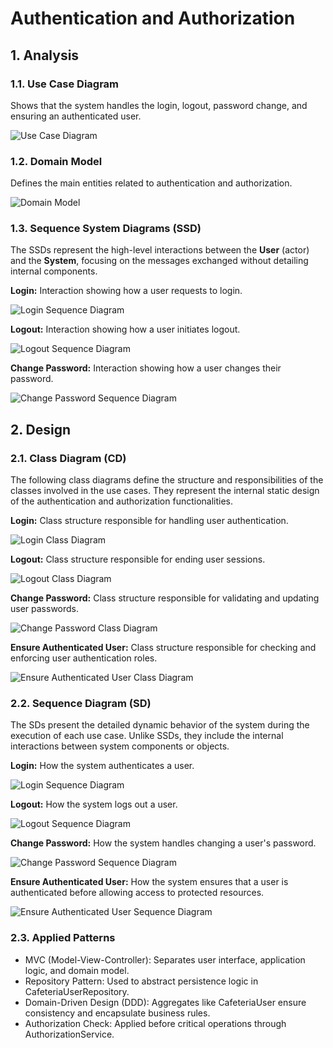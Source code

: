 # Authentication and Authorization

## 1. Analysis

### 1.1. Use Case Diagram

Shows that the system handles the login, logout, password change, and ensuring an authenticated user.

![Use Case Diagram](svg/use-case-diagram.svg "Use Case Diagram")

### 1.2. Domain Model

Defines the main entities related to authentication and authorization.

![Domain Model](svg/domain-model.svg "Domain Model")

### 1.3. Sequence System Diagrams (SSD)

The SSDs represent the high-level interactions between the **User** (actor) and the **System**, focusing on the
messages exchanged without detailing internal components.

**Login:** Interaction showing how a user requests to login.

![Login Sequence Diagram](svg/SSD-Login.svg "A Sequence Diagram for Login")

**Logout:** Interaction showing how a user initiates logout.

![Logout Sequence Diagram](svg/SSD-Logout.svg "A Sequence Diagram for Logout")

**Change Password:** Interaction showing how a user changes their password.

![Change Password Sequence Diagram](svg/SSD-ChangePassword.svg "A Sequence Diagram for Change Password")

## 2. Design

### 2.1. Class Diagram (CD)

The following class diagrams define the structure and responsibilities of the classes involved in the use cases.
They represent the internal static design of the authentication and authorization functionalities.

**Login:** Class structure responsible for handling user authentication.

  ![Login Class Diagram](svg/CD-Login.svg "A Class Diagram for Login")

**Logout:** Class structure responsible for ending user sessions.

  ![Logout Class Diagram](svg/CD-Logout.svg "A Class Diagram for Logout")

**Change Password:** Class structure responsible for validating and updating user passwords.

  ![Change Password Class Diagram](svg/CD-ChangePassword.svg "A Class Diagram for Change Password")

**Ensure Authenticated User:** Class structure responsible for checking and enforcing user authentication roles.

  ![Ensure Authenticated User Class Diagram](svg/CD-EnsureAuthenticatedUser.svg "A Class Diagram for Ensure Authenticated User")

### 2.2. Sequence Diagram (SD)

The SDs present the detailed dynamic behavior of the system during the execution of each use case. Unlike SSDs,
they include the internal interactions between system components or objects.

**Login:** How the system authenticates a user.

  ![Login Sequence Diagram](svg/SD-Login.svg "A Sequence Diagram for Login")

**Logout:** How the system logs out a user.

  ![Logout Sequence Diagram](svg/SD-Logout.svg "A Sequence Diagram for Logout")

**Change Password:** How the system handles changing a user's password.

  ![Change Password Sequence Diagram](svg/SD-ChangePassword.svg "A Sequence Diagram for Change Password")

**Ensure Authenticated User:** How the system ensures that a user is authenticated before allowing access to protected resources.

  ![Ensure Authenticated User Sequence Diagram](svg/SD-EnsureAuthenticatedUser.svg "A Sequence Diagram for Ensure Authenticated User")

### 2.3. Applied Patterns

- MVC (Model-View-Controller): Separates user interface, application logic, and domain model.
- Repository Pattern: Used to abstract persistence logic in CafeteriaUserRepository.
- Domain-Driven Design (DDD): Aggregates like CafeteriaUser ensure consistency and encapsulate business rules.
- Authorization Check: Applied before critical operations through AuthorizationService.